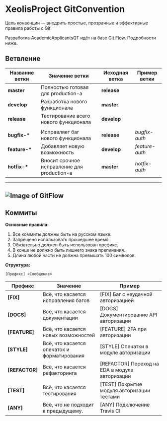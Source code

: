 # XeolisProject GitConvention

Цель конвенции — внедрить простые, прозрачные и эффективные правила работы с Git.

Разработка AcademicApplicantsQT идёт на базе [Git Flow](https://leanpub.com/git-flow/read). Подробности ниже.

## Ветвление

| Название ветки | Значение ветки                              | Исходная ветка | Пример ветки   |
| -------------- | ------------------------------------------- | -------------- | -------------- |
| **master**     | Полностью готовая для production-а          | **release**    |                |
| **develop**    | Разработка нового функционала               | **master**     |                |
| **release**    | Тестирование всего нового функционала       | **develop**    |                |
|                |                                             |                |                |
| **bugfix-\***  | Исправляет баг нового функционала           | **release**    | _bugfix-auth_  |
| **feature-\*** | Добавляет новую возможность                 | **develop**    | _feature-auth_ |
| **hotfix-\***  | Вносит срочное исправление для production-а | **master**     | _hotfix-auth_  |

---

## ![Image of GitFlow](https://i.ytimg.com/vi/w2r0oLFtXAw/maxresdefault.jpg)

## Коммиты

**Основные правила:**

1. Все коммиты должны быть на русском языке.
2. Запрещено использовать прошедшее время.
3. Обязательно должен быть использован префикс.
4. В конце не должно быть лишнего знака препинания.
5. Длина любой части не должна превышать 100 символов.

**Структура:**

```
[Префикс] <Сообщение>
```

| Префикс        | Значение                                    | Пример                                         |
| -------------- | ------------------------------------------- | ---------------------------------------------- |
| **[FIX]**      | Всё, что касается исправления багов         | [FIX] Баг с неудачной авторизацией             |
| **[DOCS]**     | Всё, что касается документации              | [DOCS] Документирование API авторизации        |
| **[FEATURE]**  | Всё, что касается новых возможностей        | [FEATURE] 2FA при авторизации                  |
| **[STYLE]**    | Всё, что касается опечаток и форматирования | [STYLE] Опечатки в модуле авторизации          |
| **[REFACTOR]** | Всё, что касается рефакторинга              | [REFACTOR] Переход на EDA в модуле авторизации |
| **[TEST]**     | Всё, что касается тестирования              | [TEST] Покрытие модуля авторизации тестами     |
| **[ANY]**      | Всё, что не подходит к предыдущему.         | [ANY] Подключение Travis CI                    |
